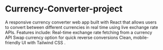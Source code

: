 # Currency-Converter-project
A responsive currency converter web app built with React that allows users to convert between different currencies in real time using live exchange rate APIs. Features include:  Real-time exchange rate fetching from a currency API  Swap currency option for quick reverse conversions  Clean, mobile-friendly UI with Tailwind CSS .
